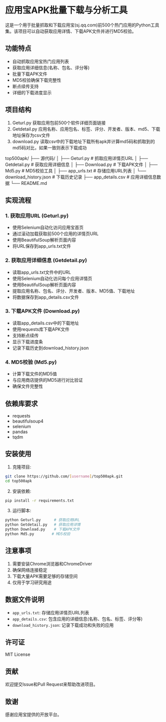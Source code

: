 # 应用宝APK批量下载与分析工具

这是一个用于批量抓取和下载应用宝(sj.qq.com)前500个热门应用的Python工具集。该项目可以自动获取应用详情、下载APK文件并进行MD5校验。

## 功能特点

- 自动抓取应用宝热门应用列表
- 获取应用详细信息(名称、包名、评分等)
- 批量下载APK文件
- MD5校验确保下载完整性
- 断点续传支持
- 详细的下载进度显示

## 项目结构

1. Geturl.py 获取应用包前500个软件详细页面链接
2. Getdetail.py 应用名称、应用包名、标签、评分、开发者、版本、md5、下载地址保存为csv文件
3. download.py 读取csv中的下载地址下载所有apk并计算md5码和抓取到的md5码对比，如果一致则表示下载成功


top500apk/
├── 源代码/
│ ├── Geturl.py # 抓取应用详情页URL
│ ├── Getdetail.py # 获取应用详细信息
│ ├── Download.py # 下载APK文件
│ ├── Md5.py # MD5校验工具
│ ├── app_urls.txt # 存储应用URL列表
│ └── download_history.json # 下载历史记录
├── app_details.csv # 应用详细信息数据
└── README.md



## 实现流程

### 1. 获取应用URL (Geturl.py)

- 使用Selenium自动化访问应用宝首页
- 通过滚动加载获取前500个应用的详情页URL
- 使用BeautifulSoup解析页面内容
- 将URL保存到app_urls.txt文件

### 2. 获取应用详细信息 (Getdetail.py)

- 读取app_urls.txt文件中的URL
- 使用Selenium自动化访问每个应用详情页
- 使用BeautifulSoup解析页面内容
- 提取应用名称、包名、评分、开发者、版本、MD5值、下载地址
- 将数据保存到app_details.csv文件


### 3. 下载APK文件 (Download.py)

- 读取app_details.csv中的下载地址
- 使用requests库下载APK文件
- 支持断点续传
- 显示下载进度条
- 记录下载历史到download_history.json



### 4. MD5校验 (Md5.py)

- 计算下载文件的MD5值
- 与应用商店提供的MD5进行对比验证
- 确保文件完整性

## 依赖库要求

- requests
- beautifulsoup4 
- selenium
- pandas
- tqdm

## 安装使用

1. 克隆项目:
```bash
git clone https://github.com/[username]/top500apk.git
cd top500apk
```

2. 安装依赖:
```bash
pip install -r requirements.txt
```

3. 运行脚本:
```bash
python Geturl.py      # 获取应用URL
python Getdetail.py   # 获取应用详情
python Download.py    # 下载APK文件
python Md5.py        # MD5校验
```

## 注意事项

1. 需要安装Chrome浏览器和ChromeDriver
2. 确保网络连接稳定
3. 下载大量APK需要足够的存储空间
4. 仅用于学习研究用途

## 数据文件说明

- `app_urls.txt`: 存储应用详情页URL列表
- `app_details.csv`: 包含应用的详细信息(名称、包名、标签、评分等)
- `download_history.json`: 记录下载成功和失败的应用

## 许可证

MIT License

## 贡献

欢迎提交Issue和Pull Request来帮助改进项目。


## 致谢

感谢应用宝提供的开放平台。
